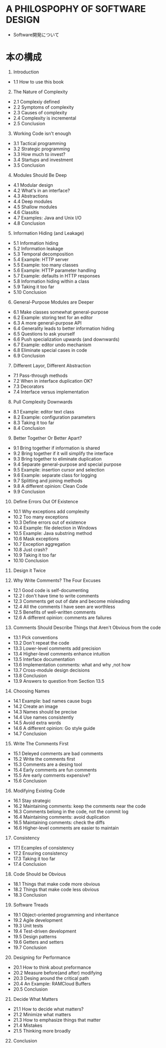 # A PHILOSPOPHY OF SOFTWARE DESIGN 
- Software開発について

# 本の構成

1. Introduction
 - 1.1 How to use this book

2. The Nature of Complexity
 - 2.1 Complexiy defined
 - 2.2 Symptoms of complexity
 - 2.3 Causes of complexity
 - 2.4 Complexity is incremental
 - 2.5 Conclusion

3. Working Code isn't enough
 - 3.1 Tactical programming
 - 3.2 Strategic programming
 - 3.3 How much to invest?
 - 3.4 Startups and investment
 - 3.5 Conclusion

4. Modules Should Be Deep
 - 4.1 Modular design
 - 4.2 What's in an interface?
 - 4.3 Abstractions
 - 4.4 Deep modules
 - 4.5 Shallow modules
 - 4.6 Classitis
 - 4.7 Examples: Java and Unix I/O
 - 4.8 Conclusion

5. Information Hiding (and Leakage)
 - 5.1 Information hiding
 - 5.2 Information leakage
 - 5.3 Temporal decomposition
 - 5.4 Example: HTTP server
 - 5.5 Example: too many classes
 - 5.6 Example: HTTP parameter handling
 - 5.7 Example: defaults in HTTP responses
 - 5.8 Information hiding within a class
 - 5.9 Taking it too far
 - 5.10 Conclusion

6. General-Purpose Modules are Deeper
 - 6.1 Make classes somewhat general-purpose
 - 6.2 Example: storing text for an editor
 - 6.3 A more general-purpose API
 - 6.4 Generality leads to better information hiding
 - 6.5 Questions to ask yourself
 - 6.6 Push specialization upwards (and downwards)
 - 6.7 Example: editor undo mechanism
 - 6.8 Eliminate special cases in code
 - 6.9 Conclusion

7. Different Layor, Different Abstraction
 - 7.1 Pass-through methods
 - 7.2 When in interface duplication OK?
 - 7.3 Decorators
 - 7.4 Interface versus implementation

8. Pull Complexity Downwards
 - 8.1 Example: editor text class
 - 8.2 Example: configuration parameters
 - 8.3 Taking it too far
 - 8.4 Conclusion

9. Better Together Or Better Apart?
 - 9.1 Bring together if information is shared
 - 9.2 Bring together if it will simplify the interface
 - 9.3 Bring together to eliminate duplication
 - 9.4 Separate general-purpose and special purpose
 - 9.5 Example: insertion cursor and selection
 - 9.6 Example: separate class for logging
 - 9.7 Splitting and joining methods
 - 9.8 A different opinion: Clean Code
 - 9.9 Conclusion

10. Define Errors Out Of Existence
 - 10.1 Why exceptions add complexity
 - 10.2 Too many exceptions
 - 10.3 Define errors out of existence
 - 10.4 Example: file delection in Windows
 - 10.5 Example: Java substring method
 - 10.6 Mask exceptions
 - 10.7 Exception aggregation
 - 10.8 Just crash?
 - 10.9 Taking it too far
 - 10.10 Conclusion

11. Design it Twice

12. Why Write Comments? The Four Excuses
 - 12.1 Good code is self-documenting
 - 12.2 I don't have time to write comments
 - 12.3 Comments get out of date and become misleading
 - 12.4 All the comments I have seen are worthless
 - 12.5 Benefits of well-written comments
 - 12.6 A different opinion: comments are failures

13. Comments Should Describe Things that Aren't Obvious from the code
 - 13.1 Pick conventions
 - 13.2 Don't repeat the code
 - 13.3 Lower-level comments add precision
 - 13.4 Higher-level comments enhance intuition
 - 13.5 Interface documentation
 - 13.6 Implementation comments: what and why ,not how
 - 13.7 Cross-module design decisions
 - 13.8 Conclusion
 - 13.9 Answers to question from Section 13.5

14. Choosing Names
 - 14.1 Example: bad names cause bugs
 - 14.2 Create an image
 - 14.3 Names should be precise
 - 14.4 Use names consistently
 - 14.5 Avoid extra words
 - 14.6 A different opinion: Go style guide
 - 14.7 Conclusion

15. Write The Comments First
 - 15.1 Deleyed comments are bad comments
 - 15.2 Write the comments first
 - 15.3 Comments are a desing tool
 - 15.4 Early comments are fun comments
 - 15.5 Are early comments expensive?
 - 15.6 Conclusion

16. Modifying Existing Code
 - 16.1 Stay strategic
 - 16.2 Maintaining comments: keep the comments near the code
 - 16.3 Comments belong in the code, not the commit log
 - 16.4 Maintaining comments: avoid duplication
 - 16.5 Maintaining comments: check the diffs
 - 16.6 Higher-level comments are easier to maintain

17. Consistency
 - 17.1 Ecamples of consistency
 - 17.2 Ensuring consistency
 - 17.3 Taking it too far
 - 17.4 Conclusion

18. Code Should be Obvious
 - 18.1 Things that make code more obvious
 - 18.2 Things that make code less obvious
 - 18.3 Conclusion

19. Software Treads
 - 19.1 Object-oriented programming and inheritance 
 - 19.2 Agile development
 - 19.3 Unit tests
 - 19.4 Test-driven development
 - 19.5 Design patterns
 - 19.6 Getters and setters
 - 19.7 Conclusion

20. Designing for Performance
 - 20.1 How to think about preformance
 - 20.2 Measure before(and after) modifying
 - 20.3 Desing around the critical path
 - 20.4 An Example: RAMCloud Buffers
 - 20.5 Conclusion

21. Decide What Matters
 - 21.1 How to decide what matters?
 - 21.2 Minimize what matters
 - 21.3 How to emphasize things that matter
 - 21.4 Mistakes
 - 21.5 Thinking more broadly

22. Conclusion